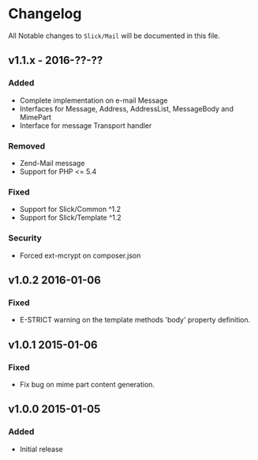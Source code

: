 # Changelog

All Notable changes to `Slick/Mail` will be documented in this file.

## v1.1.x - 2016-??-??

### Added
- Complete implementation on e-mail Message
- Interfaces for Message, Address, AddressList, MessageBody and MimePart
- Interface for message Transport handler

### Removed
- Zend-Mail message
- Support for PHP <= 5.4

### Fixed
- Support for Slick/Common ^1.2
- Support for Slick/Template ^1.2

### Security
- Forced ext-mcrypt on composer.json 

## v1.0.2       2016-01-06

### Fixed
- E-STRICT warning on the template methods 'body' property definition.

## v1.0.1       2015-01-06

### Fixed
- Fix bug on mime part content generation.

## v1.0.0       2015-01-05

### Added
-  Initial release